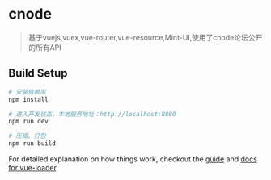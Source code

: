 # cnode

> 基于vuejs,vuex,vue-router,vue-resource,Mint-UI,使用了cnode论坛公开的所有API

## Build Setup

``` bash
# 安装依赖库
npm install

# 进入开发状态，本地服务地址：http://localhost:8080
npm run dev

# 压缩、打包
npm run build

```

For detailed explanation on how things work, checkout the [guide](http://vuejs-templates.github.io/webpack/) and [docs for vue-loader](http://vuejs.github.io/vue-loader).
